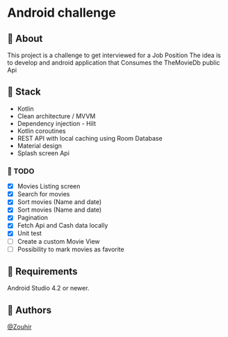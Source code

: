 # Android challenge

## 📝 About 
This project is a challenge to get interviewed for a Job Position
The idea is to develop and android application that Consumes the TheMovieDb public Api

## 🔨 Stack
- Kotlin
- Clean architecture / MVVM
- Dependency injection - Hilt
- Kotlin coroutines
- REST API with local caching using Room Database
- Material design
- Splash screen Api

### 🚧 TODO
- [x] Movies Listing screen
- [x] Search for movies
- [x] Sort movies (Name and date)
- [x] Sort movies (Name and date)
- [x] Pagination
- [x] Fetch Api and Cash data locally
- [x] Unit test
- [ ] Create a custom Movie View
- [ ] Possibility to mark movies as favorite

## 📱 Requirements
Android Studio 4.2 or newer.

## 🔗 Authors
[@Zouhir](https://rajdaoui-zouhir.vercel.app)
